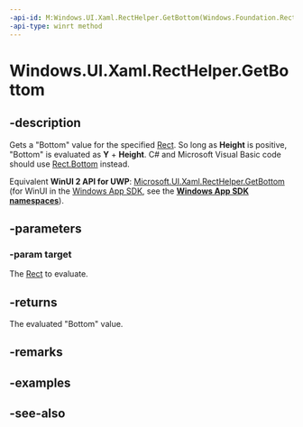 ```yaml
---
-api-id: M:Windows.UI.Xaml.RectHelper.GetBottom(Windows.Foundation.Rect)
-api-type: winrt method
---
```


<!-- Method syntax
public float GetBottom(Windows.Foundation.Rect target)
-->

# Windows.UI.Xaml.RectHelper.GetBottom

## -description

Gets a "Bottom" value for the specified [Rect](../windows.foundation/rect.md). So long as **Height** is positive, "Bottom" is evaluated as **Y** + **Height**. C# and Microsoft Visual Basic code should use [Rect.Bottom](/dotnet/api/windows.foundation.rect.bottom?view=dotnet-uwp-10.0&preserve-view=true) instead.

Equivalent **WinUI 2 API for UWP**: [Microsoft.UI.Xaml.RectHelper.GetBottom](/windows/winui/api/microsoft.ui.xaml.recthelper.getbottom) (for WinUI in the [Windows App SDK](/windows/apps/windows-app-sdk/), see the **[Windows App SDK namespaces](/windows/windows-app-sdk/api/winrt/)**).

## -parameters

### -param target

The [Rect](../windows.foundation/rect.md) to evaluate.

## -returns

The evaluated "Bottom" value.

## -remarks

## -examples

## -see-also
